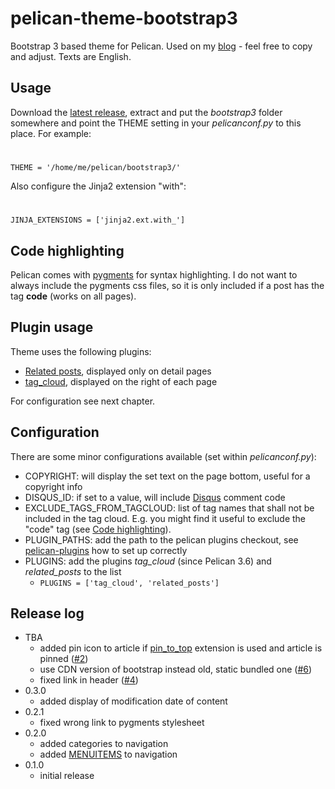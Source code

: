 pelican-theme-bootstrap3
========================

Bootstrap 3 based theme for Pelican. Used on my [blog](https://www.zoe.vc) - feel free to copy and adjust.
Texts are English.

Usage
-----

Download the [latest release](https://github.com/dArignac/pelican-theme-bootstrap3/releases/latest), extract and put the *bootstrap3* folder somewhere and point the THEME setting in your *pelicanconf.py* to this place. For example:

#
    THEME = '/home/me/pelican/bootstrap3/'

Also configure the Jinja2 extension "with":

#
    JINJA_EXTENSIONS = ['jinja2.ext.with_']


Code highlighting
-----------------

Pelican comes with [pygments](http://docs.getpelican.com/en/3.3.0/getting_started.html#syntax-highlighting) for syntax highlighting.
I do not want to always include the pygments css files, so it is only included if a post has the tag **code** (works on all pages).


Plugin usage
------------

Theme uses the following plugins:

* [Related posts](https://github.com/getpelican/pelican-plugins/tree/master/related_posts), displayed only on detail pages
* [tag_cloud](https://github.com/getpelican/pelican-plugins/tree/master/tag_cloud), displayed on the right of each page

For configuration see next chapter.


Configuration
-------------

There are some minor configurations available (set within *pelicanconf.py*):

* COPYRIGHT: will display the set text on the page bottom, useful for a copyright info
* DISQUS_ID: if set to a value, will include [Disqus](http://disqus.com/) comment code
* EXCLUDE_TAGS_FROM_TAGCLOUD: list of tag names that shall not be included in the tag cloud. E.g. you might find it useful to exclude the "code" tag (see [Code highlighting](#code-highlighting)).
* PLUGIN_PATHS: add the path to the pelican plugins checkout, see [pelican-plugins](https://github.com/getpelican/pelican-plugins#how-to-use-plugins) how to set up correctly
* PLUGINS: add the plugins *tag_cloud* (since Pelican 3.6) and *related_posts* to the list
    * ```PLUGINS = ['tag_cloud', 'related_posts']```

Release log
-----------

* TBA
    * added pin icon to article if [pin_to_top](http://www.shakedos.com/2013/Dec/03/pelican-pin-post-to-top.html) extension is used and article is pinned ([#2](https://github.com/dArignac/pelican-theme-bootstrap3/issues/2))
    * use CDN version of bootstrap instead old, static bundled one ([#6](https://github.com/dArignac/pelican-theme-bootstrap3/issues/6))
    * fixed link in header ([#4](https://github.com/dArignac/pelican-theme-bootstrap3/issues/4))
* 0.3.0
    * added display of modification date of content
* 0.2.1
    * fixed wrong link to pygments stylesheet
* 0.2.0
    * added categories to navigation
    * added [MENUITEMS](http://docs.getpelican.com/en/3.3.0/settings.html#themes) to navigation
* 0.1.0
    * initial release
